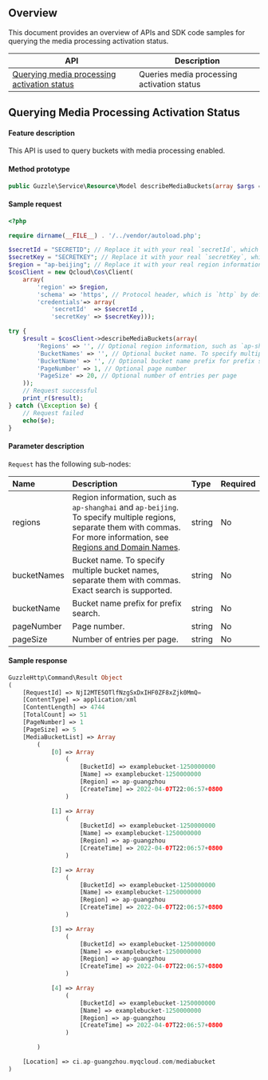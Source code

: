 ## Overview

This document provides an overview of APIs and SDK code samples for querying the media processing activation status.

| API | Description |
| ------------- |  ---------------------- |
| [Querying media processing activation status](https://intl.cloud.tencent.com/document/product/436/46909) | Queries media processing activation status |


## Querying Media Processing Activation Status

#### Feature description

This API is used to query buckets with media processing enabled.

#### Method prototype

```php
public Guzzle\Service\Resource\Model describeMediaBuckets(array $args = array());
```

#### Sample request

```php
<?php

require dirname(__FILE__) . '/../vendor/autoload.php';

$secretId = "SECRETID"; // Replace it with your real `secretId`, which can be viewed and managed in the CAM console at https://console.cloud.tencent.com/cam/capi
$secretKey = "SECRETKEY"; // Replace it with your real `secretKey`, which can be viewed and managed in the CAM console at https://console.cloud.tencent.com/cam/capi
$region = "ap-beijing"; // Replace it with your real region information, which can be viewed in the console at https://console.cloud.tencent.com/cos5/bucket
$cosClient = new Qcloud\Cos\Client(
    array(
        'region' => $region,
        'schema' => 'https', // Protocol header, which is `http` by default
        'credentials'=> array(
            'secretId'  => $secretId ,
            'secretKey' => $secretKey)));

try {
    $result = $cosClient->describeMediaBuckets(array(
        'Regions' => '', // Optional region information, such as `ap-shanghai` and `ap-beijing`. To specify multiple regions, separate them with commas
        'BucketNames' => '', // Optional bucket name. To specify multiple bucket names, separate them with commas. Exact search is supported.
        'BucketName' => '', // Optional bucket name prefix for prefix search
        'PageNumber' => 1, // Optional page number
        'PageSize' => 20, // Optional number of entries per page
    ));
    // Request successful
    print_r($result);
} catch (\Exception $e) {
    // Request failed
    echo($e);
}
```

#### Parameter description

`Request` has the following sub-nodes:

| Name | Description | Type | Required |
| :---------- | :----------------------------------------------------------- | :----- | :------- |
| regions     |  Region information, such as `ap-shanghai` and `ap-beijing`. To specify multiple regions, separate them with commas. For more information, see [Regions and Domain Names](https://intl.cloud.tencent.com/document/product/1045/33423). | string |  No    |
| bucketNames | Bucket name. To specify multiple bucket names, separate them with commas. Exact search is supported. | string | No |
| bucketName  | Bucket name prefix for prefix search.        | string |  No       |
| pageNumber  | Page number.                  |  string | No       |
| pageSize    | Number of entries per page.                | string | No       |

#### Sample response

```php
GuzzleHttp\Command\Result Object
(
    [RequestId] => NjI2MTE5OTlfNzgSxDxIHF0ZF8xZjk0MmQ=
    [ContentType] => application/xml
    [ContentLength] => 4744
    [TotalCount] => 51
    [PageNumber] => 1
    [PageSize] => 5
    [MediaBucketList] => Array
        (
            [0] => Array
                (
                    [BucketId] => examplebucket-1250000000
                    [Name] => examplebucket-1250000000
                    [Region] => ap-guangzhou
                    [CreateTime] => 2022-04-07T22:06:57+0800
                )

            [1] => Array
                (
                    [BucketId] => examplebucket-1250000000
                    [Name] => examplebucket-1250000000
                    [Region] => ap-guangzhou
                    [CreateTime] => 2022-04-07T22:06:57+0800
                )

            [2] => Array
                (
                    [BucketId] => examplebucket-1250000000
                    [Name] => examplebucket-1250000000
                    [Region] => ap-guangzhou
                    [CreateTime] => 2022-04-07T22:06:57+0800
                )

            [3] => Array
                (
                    [BucketId] => examplebucket-1250000000
                    [Name] => examplebucket-1250000000
                    [Region] => ap-guangzhou
                    [CreateTime] => 2022-04-07T22:06:57+0800
                )

            [4] => Array
                (
                    [BucketId] => examplebucket-1250000000
                    [Name] => examplebucket-1250000000
                    [Region] => ap-guangzhou
                    [CreateTime] => 2022-04-07T22:06:57+0800
                )

        )

    [Location] => ci.ap-guangzhou.myqcloud.com/mediabucket
)
```

